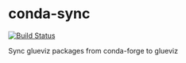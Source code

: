 # conda-sync

[![Build Status](https://travis-ci.org/glue-viz/conda-sync.svg?branch=master)](https://travis-ci.org/glue-viz/conda-sync)

Sync glueviz packages from conda-forge to glueviz
